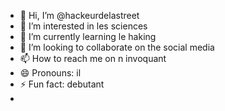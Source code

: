 - 👋 Hi, I’m @hackeurdelastreet
- 👀 I’m interested in les sciences 
- 🌱 I’m currently learning le haking 
- 💞️ I’m looking to collaborate on the social media
- 📫 How to reach me on n invoquant
- 😄 Pronouns: il
- ⚡ Fun fact: debutant
- 

<!---
hackeurdelastreet/hackeurdelastreet is a ✨ special ✨ repository because its `README.md` (this file) appears on your GitHub profile.
You can click the Preview link to take a look at your changes.
--->
